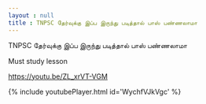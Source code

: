 ```yaml
---
layout : null
title : TNPSC தேர்வுக்கு இப்ப இருந்து படித்தால் பாஸ் பண்ணலாமா
---
```


TNPSC தேர்வுக்கு இப்ப இருந்து படித்தால் பாஸ் பண்ணலாமா

Must study lesson 

https://youtu.be/ZL_xrVT-VGM



{% include youtubePlayer.html id='WychfVJkVgc' %}

